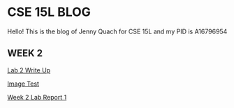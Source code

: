 # CSE 15L BLOG
Hello! This is the blog of Jenny Quach for CSE 15L and my PID is A16796954


## WEEK 2

[Lab 2 Write Up](https://hoatuyet423.github.io/cse15l-lab-reports/week2-writeup/jennyfile.html)

[Image Test](https://hoatuyet423.github.io/cse15l-lab-reports/week2-writeup/image-test.html)

[Week 2 Lab Report 1](https://hoatuyet423.github.io/cse15l-lab-reports/week2-labreport1/tutorial.html)

